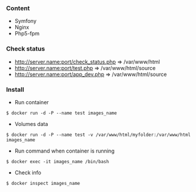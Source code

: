 ### Content
* Symfony
* Nginx
* Php5-fpm

### Check status
* http://server.name:port/check_status.php => /var/www/html
* http://server.name:port/test.php => /var/www/html/source
* http://server.name:port/app_dev.php  => /var/www/html/source

### Install
* Run container
```
$ docker run -d -P --name test images_name
```

* Volumes data
```
$ docker run -d -P --name test -v /var/www/html/myfolder:/var/www/html images_name
```

* Run command when container is running
```
$ docker exec -it images_name /bin/bash
```

* Check info
```
$ docker inspect images_name
```